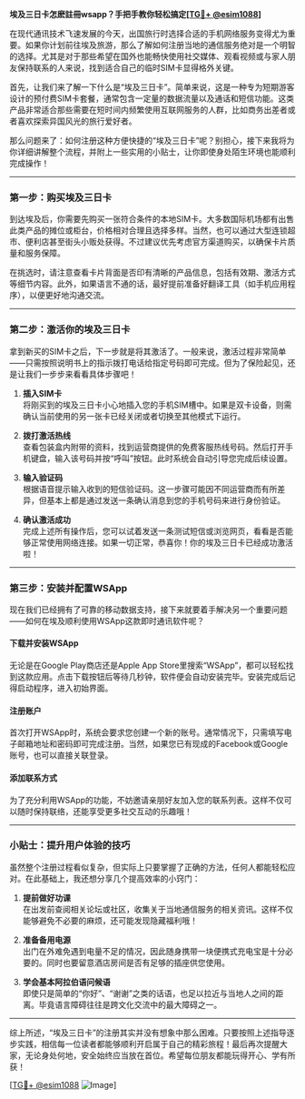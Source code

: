 **埃及三日卡怎麽註冊wsapp？手把手教你轻松搞定[[TG💪+ @esim1088](https://t.me/s/esim1088)]**

在现代通讯技术飞速发展的今天，出国旅行时选择合适的手机网络服务变得尤为重要。如果你计划前往埃及旅游，那么了解如何注册当地的通信服务绝对是一个明智的选择。尤其是对于那些希望在国外也能畅快使用社交媒体、观看视频或与家人朋友保持联系的人来说，找到适合自己的临时SIM卡显得格外关键。

首先，让我们来了解一下什么是“埃及三日卡”。简单来说，这是一种专为短期游客设计的预付费SIM卡套餐，通常包含一定量的数据流量以及通话和短信功能。这类产品非常适合那些需要在短时间内频繁使用互联网服务的人群，比如商务出差者或者喜欢探索异国风光的旅行爱好者。

那么问题来了：如何注册这种方便快捷的“埃及三日卡”呢？别担心，接下来我将为你详细讲解整个流程，并附上一些实用的小贴士，让你即使身处陌生环境也能顺利完成操作！

---

### **第一步：购买埃及三日卡**
到达埃及后，你需要先购买一张符合条件的本地SIM卡。大多数国际机场都有出售此类产品的摊位或柜台，价格相对合理且选择多样。当然，也可以通过大型连锁超市、便利店甚至街头小贩处获得。不过建议优先考虑官方渠道购买，以确保卡片质量和服务保障。

在挑选时，请注意查看卡片背面是否印有清晰的产品信息，包括有效期、激活方式等细节内容。此外，如果语言不通的话，最好提前准备好翻译工具（如手机应用程序），以便更好地沟通交流。

---

### **第二步：激活你的埃及三日卡**
拿到新买的SIM卡之后，下一步就是将其激活了。一般来说，激活过程非常简单——只需按照说明书上的指示拨打电话给指定号码即可完成。但为了保险起见，还是让我们一步步来看看具体步骤吧！

1. **插入SIM卡**  
   将刚买到的埃及三日卡小心地插入您的手机SIM槽中。如果是双卡设备，则需确认当前使用的另一张卡已经关闭或者切换至其他模式下运行。

2. **拨打激活热线**  
   查看包装盒内附带的资料，找到运营商提供的免费客服热线号码。然后打开手机键盘，输入该号码并按“呼叫”按钮。此时系统会自动引导您完成后续设置。

3. **输入验证码**  
   根据语音提示输入收到的短信验证码。这一步骤可能因不同运营商而有所差异，但基本上都是通过发送一条确认消息到您的手机号码来进行身份验证。

4. **确认激活成功**  
   完成上述所有操作后，您可以试着发送一条测试短信或浏览网页，看看是否能够正常使用网络连接。如果一切正常，恭喜你！你的埃及三日卡已经成功激活啦！

---

### **第三步：安装并配置WSApp**
现在我们已经拥有了可靠的移动数据支持，接下来就要着手解决另一个重要问题——如何在埃及顺利使用WSApp这款即时通讯软件呢？

#### **下载并安装WSApp**
无论是在Google Play商店还是Apple App Store里搜索“WSApp”，都可以轻松找到这款应用。点击下载按钮后等待几秒钟，软件便会自动安装完毕。安装完成后记得启动程序，进入初始界面。

#### **注册账户**
首次打开WSApp时，系统会要求您创建一个新的账号。通常情况下，只需填写电子邮箱地址和密码即可完成注册。当然，如果您已有现成的Facebook或Google账号，也可以直接关联登录。

#### **添加联系方式**
为了充分利用WSApp的功能，不妨邀请亲朋好友加入您的联系列表。这样不仅可以随时保持联络，还能享受更多社交互动的乐趣哦！

---

### **小贴士：提升用户体验的技巧**
虽然整个注册过程看似复杂，但实际上只要掌握了正确的方法，任何人都能轻松应对。在此基础上，我还想分享几个提高效率的小窍门：

1. **提前做好功课**  
   在出发前查阅相关论坛或社区，收集关于当地通信服务的相关资讯。这样不仅能够避免不必要的麻烦，还可能发现隐藏福利哦！

2. **准备备用电源**  
   出门在外难免遇到电量不足的情况，因此随身携带一块便携式充电宝是十分必要的。同时也要留意酒店房间是否有足够的插座供您使用。

3. **学会基本阿拉伯语问候语**  
   即使只是简单的“你好”、“谢谢”之类的话语，也足以拉近与当地人之间的距离。毕竟语言障碍往往是跨文化交流中的最大障碍之一。

---

综上所述，“埃及三日卡”的注册其实并没有想象中那么困难。只要按照上述指导逐步实践，相信每一位读者都能够顺利开启属于自己的精彩旅程！最后再次提醒大家，无论身处何地，安全始终应当放在首位。希望每位朋友都能玩得开心、学有所获！

[[TG💪+ @esim1088](https://t.me/s/esim1088) ![Image](https://i.postimg.cc/4NQfJmqS/Snipaste-2025-05-13-00-14-12.png)]